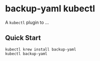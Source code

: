 # backup-yaml kubectl

A `kubectl` plugin to ...

## Quick Start

```
kubectl krew install backup-yaml
kubectl backup-yaml
```

